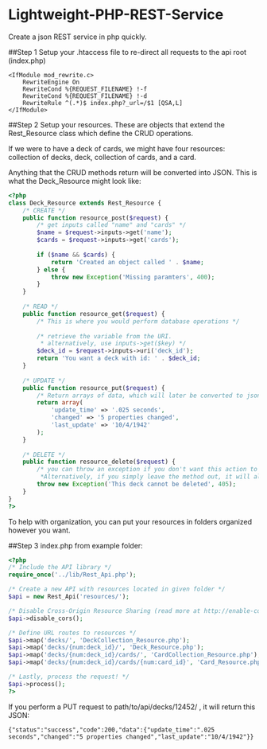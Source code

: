 Lightweight-PHP-REST-Service
============================

Create a json REST service in php quickly.

##Step 1
Setup your .htaccess file to re-direct all requests to the api root (index.php)
```
<IfModule mod_rewrite.c>
    RewriteEngine On
    RewriteCond %{REQUEST_FILENAME} !-f
    RewriteCond %{REQUEST_FILENAME} !-d
    RewriteRule ^(.*)$ index.php?_url=/$1 [QSA,L]
</IfModule>
```

##Step 2
Setup your resources. These are objects that extend the Rest_Resource class which define the CRUD operations.

If we were to have a deck of cards, we might have four resources: collection of decks, deck, collection of cards, and a card.

Anything that the CRUD methods return will be converted into JSON. This is what the Deck_Resource might look like:
```php
<?php
class Deck_Resource extends Rest_Resource {
    /* CREATE */
    public function resource_post($request) {
        /* get inputs called "name" and "cards" */
        $name = $request->inputs->get('name');
        $cards = $request->inputs->get('cards');
        
        if ($name && $cards) {
            return 'Created an object called ' . $name;
        } else {
            throw new Exception('Missing paramters', 400);
        }
    }
    
    /* READ */
    public function resource_get($request) {
        /* This is where you would perform database operations */
    
        /* retrieve the variable from the URI.
         * alternatively, use inputs->get($key) */
        $deck_id = $request->inputs->uri('deck_id');
        return 'You want a deck with id: ' . $deck_id;
    }
    
    /* UPDATE */
    public function resource_put($request) {
        /* Return arrays of data, which will later be converted to json */
        return array(
            'update_time' => '.025 seconds',
            'changed' => '5 properties changed',
            'last_update' => '10/4/1942'
        );
    }
    
    /* DELETE */
    public function resource_delete($request) {
        /* you can throw an exception if you don't want this action to be performed. 
         *Alternatively, if you simply leave the method out, it will also throw an exception when called. */
        throw new Exception('This deck cannot be deleted', 405);
    }
}
?>
```
To help with organization, you can put your resources in folders organized however you want.


##Step 3
index.php from example folder:
```php
<?php
/* Include the API library */
require_once('../lib/Rest_Api.php');

/* Create a new API with resources located in given folder */
$api = new Rest_Api('resources/');

/* Disable Cross-Origin Resource Sharing (read more at http://enable-cors.org/) */
$api->disable_cors();

/* Define URL routes to resources */
$api->map('decks/', 'DeckCollection_Resource.php');
$api->map('decks/{num:deck_id}/', 'Deck_Resource.php');
$api->map('decks/{num:deck_id}/cards/', 'CardCollection_Resource.php');
$api->map('decks/{num:deck_id}/cards/{num:card_id}', 'Card_Resource.php');

/* Lastly, process the request! */
$api->process();
?>
```

If you perform a PUT request to path/to/api/decks/12452/ , it will return this JSON:
```
{"status":"success","code":200,"data":{"update_time":".025 seconds","changed":"5 properties changed","last_update":"10/4/1942"}}
```


